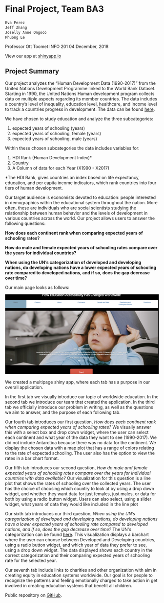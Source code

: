 # Final Project, Team BA3
	
	Eva Perez
	Jeff Zhang
	Joselly Anne Ongoco
	Phuong Le
	
	
Professor Ott Toomet
INFO 201
04 December, 2018

View our app at [shinyapp.io](https://evaperez.shinyapps.io/final-project-ba3/)

## Project Summary
Our project analyzes the “Human Development Data (1990-2017)” from the United Nations Development Programme linked to the World Bank Dataset. Starting in 1990, the United Nations Human development program collects data on multiple aspects regarding its member countries. The data includes a country’s level of inequality, education level, healthcare, and income level to track a countries progress in development.  The data can be found [here](http://hdr.undp.org/en/data). 

We have chosen to study education and analyze the three subcategories: 


1. expected years of schooling (years) 
2. expected years of schooling, female (years) 
3. expected years of schooling, male (years)


Within these chosen subcategories the data includes variables for:


1. HDI Rank (Human Development Index)*
2. Country
3. A Column of data for each Year (X1990 - X2017)


*The HDI Rank, gives countries an index based on life expectancy, education, and per capita income indicators, which rank countries into four tiers of human development.


Our target audience is economists devoted to education: people interested in demographics within the educational system throughout the nation. More often, these are individuals who are social scientists studying the relationship between human behavior and the levels of development in various countries across the world. Our project allows users to answer the following questions:

**How does each continent rank when comparing expected years of schooling rates?**

**How do male and female expected years of schooling rates compare over the years for individual countries?**

**When using the UN’s categorization of developed and developing nations, do developing nations have a lower expected years of schooling rate compared to developed nations, and if so, does the gap decrease over time?**


Our main page looks as follows:


![Main Screen](mainpage2.png)


We created a multipage shiny app, where each tab has a purpose in our overall application.


In the first tab we visually introduce our topic of worldwide education. In the second tab we introduce our team that created the application. In the third tab we officially introduce our problem in writing, as well as the questions we aim to answer, and the purpose of each following tab. 


Our fourth tab introduces our first question, _How does each continent rank when comparing expected years of schooling rates?_ We visually answer this with a select box and drop down widget, where the user can select each continent and what year of the data they want to see (1990-2017). We did not include Antarctica because there was no data for the continent. We display the chosen data with a map plot that has a range of colors relating to the rate of expected schooling. The user also has the option to view the rates in a bar chart format.


Our fifth tab introduces our second question, _How do male and female expected years of schooling rates compare over the years for individual countries with data available?_ Our visualization for this question is a line plot that shows the rates of schooling over the collected years. The user has the choice of choosing which country to look at by using a drop down widget, and whether they want data for just females, just males, or data for both by using a radio button widget. Users can also select, using a slider widget, what years of data they would like included in the line plot


Our sixth tab introduces our third question, _When using the UN’s categorization of developed and developing nations, do developing nations have a lower expected years of schooling rate compared to developed nations, and if so, does the gap decrease over time?_ The UN's categorization can be found [here](https://unstats.un.org/unsd/methodology/m49/). This visualization displays a barchart where the user can choose between Developed and Developing countries, using a radio button widget, and which year of data they prefer to see, using a drop down widget. The data displayed shows each country in the correct categorization and their comparing expected years of schooling rate for the selected year.


Our seventh tab include links to charities and other organization with aim in creating equity in education systems worldwide. Our goal is for people to recognize the patterns and feeling emotionally charged to take action in get involved in creating education systems that benefit all children.

Public repository on [GitHub](https://github.com/evagj/final-project-ba3).
